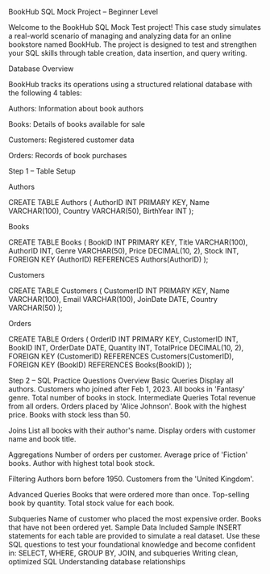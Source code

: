 BookHub SQL Mock Project – Beginner Level 

Welcome to the BookHub SQL Mock Test project! This case study simulates a real-world scenario of managing and analyzing data for an online bookstore named BookHub. The project is designed to test and strengthen your SQL skills through table creation, data insertion, and query writing.

Database Overview

BookHub tracks its operations using a structured relational database with the following 4 tables:

Authors: Information about book authors

Books: Details of books available for sale

Customers: Registered customer data

Orders: Records of book purchases

Step 1 – Table Setup

Authors

CREATE TABLE Authors (
  AuthorID INT PRIMARY KEY,
  Name VARCHAR(100),
  Country VARCHAR(50),
  BirthYear INT
);

Books

CREATE TABLE Books (
  BookID INT PRIMARY KEY,
  Title VARCHAR(100),
  AuthorID INT,
  Genre VARCHAR(50),
  Price DECIMAL(10, 2),
  Stock INT,
  FOREIGN KEY (AuthorID) REFERENCES Authors(AuthorID)
);

Customers

CREATE TABLE Customers (
  CustomerID INT PRIMARY KEY,
  Name VARCHAR(100),
  Email VARCHAR(100),
  JoinDate DATE,
  Country VARCHAR(50)
);

Orders

CREATE TABLE Orders (
  OrderID INT PRIMARY KEY,
  CustomerID INT,
  BookID INT,
  OrderDate DATE,
  Quantity INT,
  TotalPrice DECIMAL(10, 2),
  FOREIGN KEY (CustomerID) REFERENCES Customers(CustomerID),
  FOREIGN KEY (BookID) REFERENCES Books(BookID)
);

Step 2 – SQL Practice Questions Overview
Basic Queries
Display all authors.
Customers who joined after Feb 1, 2023.
All books in 'Fantasy' genre.
Total number of books in stock.
Intermediate Queries
Total revenue from all orders.
Orders placed by 'Alice Johnson'.
Book with the highest price.
Books with stock less than 50.

Joins
List all books with their author's name.
Display orders with customer name and book title.

Aggregations
Number of orders per customer.
Average price of 'Fiction' books.
Author with highest total book stock.

Filtering
Authors born before 1950.
Customers from the 'United Kingdom'.

Advanced Queries
Books that were ordered more than once.
Top-selling book by quantity.
Total stock value for each book.

Subqueries
Name of customer who placed the most expensive order.
Books that have not been ordered yet.
Sample Data Included
Sample INSERT statements for each table are provided to simulate a real dataset.
Use these SQL questions to test your foundational knowledge and become confident in:
SELECT, WHERE, GROUP BY, JOIN, and subqueries
Writing clean, optimized SQL
Understanding database relationships



